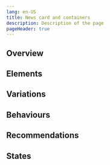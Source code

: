 ```yaml
---
lang: en-US
title: News card and containers
description: Description of the page
pageHeader: true
---
```


## Overview

## Elements

## Variations

## Behaviours

## Recommendations

## States